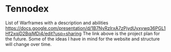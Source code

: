 # Tennodex
 List of Warframes with a description and abilities 
https://docs.google.com/presentation/d/1B7NyRzIrxA7zPjydUyxywq36PGL1Hf2xqjD2BqjMDi4/edit?usp=sharing 
The link above is the project plan for the future. 
Some of the ideas I have in mind for the website and structure will change over time. 
